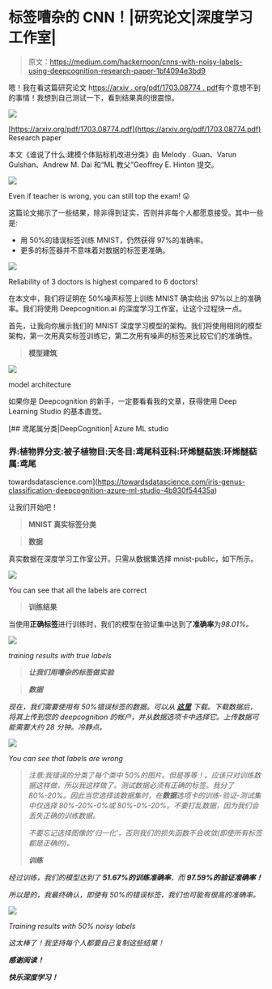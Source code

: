 # 标签嘈杂的 CNN！|研究论文|深度学习工作室|

> 原文：<https://medium.com/hackernoon/cnns-with-noisy-labels-using-deepcognition-research-paper-1bf4094e3bd9>

嗯！我在看这篇研究论文 h[ttps://arxiv . org/pdf/1703.08774 . pdf](https://arxiv.org/pdf/1703.08774.pdf)有个意想不到的事情！我想到自己测试一下，看到结果真的很震惊。

![](img/681e52893359700019eb7ee8d1c3b5fd.png)

[https://arxiv.org/pdf/1703.08774.pdf](https://arxiv.org/pdf/1703.08774.pdf) Research paper

本文《谁说了什么:建模个体贴标机改进分类》由 Melody . Guan、Varun Gulshan、Andrew M. Dai 和“ML 教父”Geoffrey E. Hinton 提交。

![](img/6403bb152e213009145b2684077eaaee.png)

Even if teacher is wrong, you can still top the exam! 😛

这篇论文揭示了一些结果，除非得到证实，否则并非每个人都愿意接受。其中一些是:

*   用 50%的错误标签训练 MNIST，仍然获得 97%的准确率。
*   更多的标签器并不意味着对数据的标签更准确。

![](img/c02201cdc5444e51ddd0fd1769652454.png)

Reliability of 3 doctors is highest compared to 6 doctors!

在本文中，我们将证明在 50%噪声标签上训练 MNIST 确实给出 97%以上的准确率。我们将使用 Deepcognition.ai 的深度学习工作室，让这个过程快一点。

首先，让我向你展示我们的 MNIST 深度学习模型的架构。我们将使用相同的模型架构，第一次用真实标签训练它，第二次用有噪声的标签来比较它们的准确性。

> **模型建筑**

![](img/35f2674fb46bc44dc9456f76c010d666.png)

model architecture

如果你是 Deepcognition 的新手，一定要看看我的文章，获得使用 Deep Learning Studio 的基本直觉。

[](https://towardsdatascience.com/iris-genus-classification-deepcognition-azure-ml-studio-4b930f54435a) [## 鸢尾属分类|DeepCognition| Azure ML studio

### 界:植物界分支:被子植物目:天冬目:鸢尾科亚科:环烯醚萜族:环烯醚萜属:鸢尾

towardsdatascience.com](https://towardsdatascience.com/iris-genus-classification-deepcognition-azure-ml-studio-4b930f54435a) 

让我们开始吧！

> **MNIST 真实标签分类**

> **数据**

真实数据在深度学习工作室公开。只需从数据集选择 mnist-public，如下所示。

![](img/fbefda8cf8af788404bbc5fbff518e94.png)

You can see that all the labels are correct

> **训练结果**

当使用**正确标签**进行训练时，我们的模型在验证集中达到了**准确率**为*98.01%。*

*![](img/48e13b0cb711b45792dc9a95ee9eba93.png)*

*training results with true labels*

> ***让我们用嘈杂的标签做实验***

> ***数据***

*现在，我们需要使用有 50%错误标签的数据。可以从 [**这里**](https://github.com/Manik9/Noisy-CNNs) 下载。下载数据后，将其上传到您的 deepcognition 的帐户，并从数据选项卡中选择它。上传数据可能需要大约 28 分钟。冷静点。*

*![](img/ca7cea00395a9dea788c15a33e8d118f.png)*

*You can see that labels are wrong*

> *注意:我错误的分类了每个类中 50%的图片。但是等等！。应该只对训练数据这样做，所以我这样做了。测试数据必须有正确的标签。我分了 80%-20%。因此当您选择该数据集时，在**数据**选项卡的训练-验证-测试集中仅选择 80%-20%-0%或 80%-0%-20%。不要打乱数据，因为我们会丢失正确的训练数据。*
> 
> *不要忘记选择图像的‘归一化’，否则我们的损失函数不会收敛(即使所有标签都是正确的)。*
> 
> ***训练***

*经过训练，我们的模型达到了 **51.67%的训练准确率**，而 **97.59%的验证准确率！***

*所以是的，我最终确认，即使有 50%的错误标签，我们也可能有很高的准确率。*

*![](img/40967e40289f28c9ab013bf602f6b3bd.png)*

*Training results with 50% noisy labels*

*这太棒了！我坚持每个人都要自己复制这些结果！*

***感谢阅读！***

***快乐深度学习！***